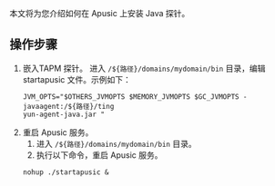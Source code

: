 本文将为您介绍如何在 Apusic 上安装 Java 探针。

## 操作步骤
1. 嵌入TAPM 探针。
   进入 `/${路径}/domains/mydomain/bin` 目录，编辑 startapusic 文件。示例如下：
   ```
   JVM_OPTS="$OTHERS_JVMOPTS $MEMORY_JVMOPTS $GC_JVMOPTS -javaagent:/${路径}/ting
   yun-agent-java.jar "
   ```
2. 重启 Apusic 服务。
	1. 进入 `/${路径}/domains/mydomain/bin` 目录。
	2. 执行以下命令，重启 Apusic 服务。
	```
	nohup ./startapusic &
	```

